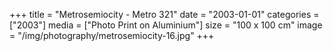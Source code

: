 +++
title = "Metrosemiocity - Metro 321"
date = "2003-01-01"
categories = ["2003"]
media = ["Photo Print on Aluminium"]
size = "100 x 100 cm"
image = "/img/photography/metrosemiocity-16.jpg"
+++
